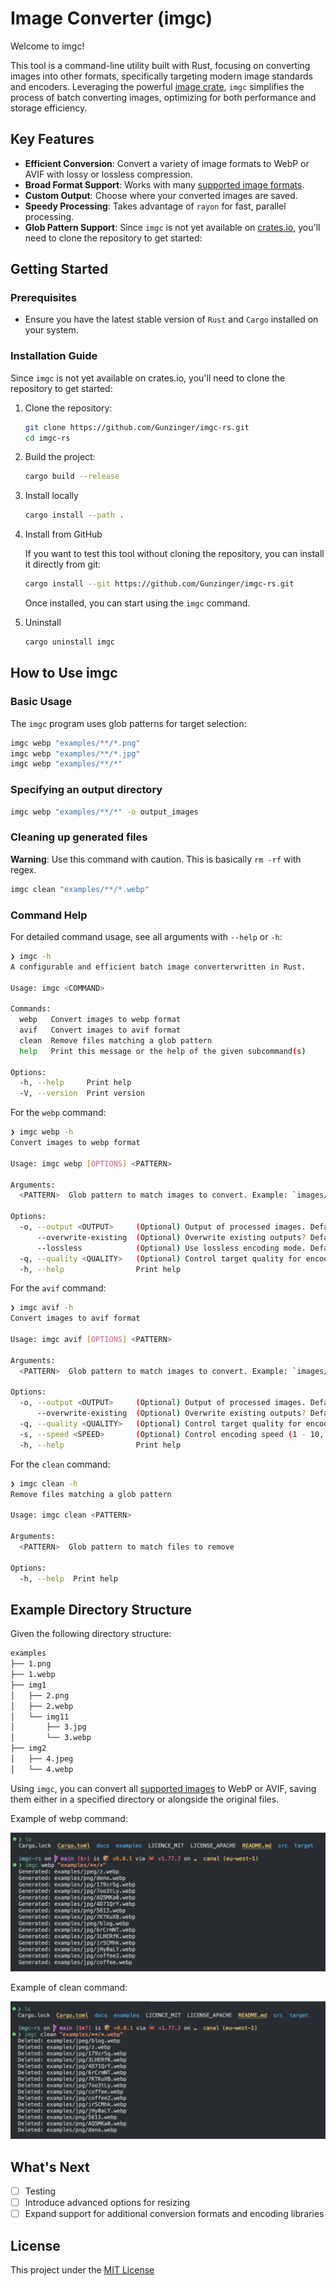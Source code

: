 # Image Converter (imgc)

Welcome to imgc!

This tool is a command-line utility built with Rust,
 focusing on converting images into other formats,
 specifically targeting modern image standards and encoders.
Leveraging the powerful [image crate](https://github.com/image-rs/image),
 `imgc` simplifies the process of batch converting images,
 optimizing for both performance and storage efficiency.

## Key Features

- **Efficient Conversion**: 
 Convert a variety of image formats to WebP or AVIF with lossy or lossless compression.
- **Broad Format Support**: 
 Works with many [supported image formats](https://docs.rs/image/0.25.6/image/codecs/index.html#supported-formats).
- **Custom Output**:
 Choose where your converted images are saved.
- **Speedy Processing**:
 Takes advantage of `rayon` for fast, parallel processing.
- **Glob Pattern Support**: 
 Since `imgc` is not yet available on [crates.io](https://crates.io), you'll need to clone the repository to get started:

## Getting Started

### Prerequisites

- Ensure you have the latest stable version of `Rust` and `Cargo` installed on your system.

### Installation Guide

Since `imgc` is not yet available on crates.io,
 you'll need to clone the repository to get started:

1. Clone the repository:

    ```bash
    git clone https://github.com/Gunzinger/imgc-rs.git
    cd imgc-rs
    ```

2. Build the project:

    ```bash
    cargo build --release
    ```
3. Install locally

    ```bash
    cargo install --path .
    ```
4. Install from GitHub
    
    If you want to test this tool without cloning the repository,
     you can install it directly from git:

    ```bash
    cargo install --git https://github.com/Gunzinger/imgc-rs.git
    ```
   Once installed, you can start using the `imgc` command.

5. Uninstall

    ```bash
    cargo uninstall imgc
    ```

## How to Use imgc

### Basic Usage

The `imgc` program uses glob patterns for target selection:

```bash
imgc webp "examples/**/*.png"
imgc webp "examples/**/*.jpg"
imgc webp "examples/**/*"
```

### Specifying an output directory

```bash
imgc webp "examples/**/*" -o output_images
```

### Cleaning up generated files

**Warning**: Use this command with caution. This is basically `rm -rf` with regex.

```bash
imgc clean "examples/**/*.webp"
```

### Command Help

For detailed command usage, see all arguments with `--help` or `-h`:

```bash
❯ imgc -h              
A configurable and efficient batch image converterwritten in Rust.

Usage: imgc <COMMAND>

Commands:
  webp   Convert images to webp format
  avif   Convert images to avif format
  clean  Remove files matching a glob pattern
  help   Print this message or the help of the given subcommand(s)

Options:
  -h, --help     Print help
  -V, --version  Print version
```

For the `webp` command:

```bash
❯ imgc webp -h                                     
Convert images to webp format

Usage: imgc webp [OPTIONS] <PATTERN>

Arguments:
  <PATTERN>  Glob pattern to match images to convert. Example: `images/**/*.png`

Options:
  -o, --output <OUTPUT>     (Optional) Output of processed images. Defaults to the same location as the original images
      --overwrite-existing  (Optional) Overwrite existing outputs? Defaults to false. (Determined by filename match)
      --lossless            (Optional) Use lossless encoding mode. Defaults to false
  -q, --quality <QUALITY>   (Optional) Control target quality for encoding (0 - 100, lower is worse). Defaults to 90.0
  -h, --help                Print help
```

For the `avif` command:

```bash
❯ imgc avif -h                                     
Convert images to avif format

Usage: imgc avif [OPTIONS] <PATTERN>

Arguments:
  <PATTERN>  Glob pattern to match images to convert. Example: `images/**/*.png`

Options:
  -o, --output <OUTPUT>     (Optional) Output of processed images. Defaults to the same location as the original images
      --overwrite-existing  (Optional) Overwrite existing outputs? Defaults to false. (Determined by filename match)
  -q, --quality <QUALITY>   (Optional) Control target quality for encoding (0 - 100, lower is worse). Defaults to 90.0
  -s, --speed <SPEED>       (Optional) Control encoding speed (1 - 10, lower is much slower but has a better quality and lower filesize). Defaults to 3
  -h, --help                Print help
```

For the `clean` command:

```bash
❯ imgc clean -h                  
Remove files matching a glob pattern

Usage: imgc clean <PATTERN>

Arguments:
  <PATTERN>  Glob pattern to match files to remove

Options:
  -h, --help  Print help
```

## Example Directory Structure

Given the following directory structure:

```bash
examples
├── 1.png
├── 1.webp
├── img1
│   ├── 2.png
│   ├── 2.webp
│   └── img11
│       ├── 3.jpg
│       └── 3.webp
├── img2
│   ├── 4.jpeg
│   └── 4.webp
```

Using `imgc`, you can convert all [supported images](https://docs.rs/image/0.25.6/image/codecs/index.html#supported-formats) to WebP or AVIF, saving them either in a specified directory or alongside the original files.

Example of webp command:

![Webp command example](/docs/img/webp_cmd.webp)

Example of clean command:

![Clean command example](/docs/img/clean_cmd.webp)

## What's Next
- [ ] Testing
- [ ] Introduce advanced options for resizing
- [ ] Expand support for additional conversion formats and encoding libraries

## License

This project under the [MIT License](LICENCE)
